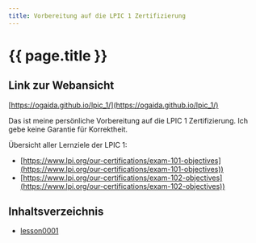 ```yaml
---
title: Vorbereitung auf die LPIC 1 Zertifizierung
---
```


# {{ page.title }}

## Link zur Webansicht

[https://ogaida.github.io/lpic_1/](https://ogaida.github.io/lpic_1/)

Das ist meine persönliche Vorbereitung auf die LPIC 1 Zertifizierung. Ich gebe keine Garantie für Korrektheit.

Übersicht aller Lernziele der LPIC 1: 
- [https://www.lpi.org/our-certifications/exam-101-objectives](https://www.lpi.org/our-certifications/exam-101-objectives))
- [https://www.lpi.org/our-certifications/exam-102-objectives](https://www.lpi.org/our-certifications/exam-102-objectives))

## Inhaltsverzeichnis

- [lesson0001](./lesson0001.html)